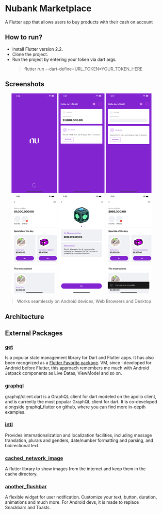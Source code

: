 # Nubank Marketplace

A Flutter app that allows users to buy products with their cash on account

## How to run?

- Install Flutter version 2.2.
- Clone the project.
- Run the project by entering your token via dart args.
	> flutter run --dart-define=URL_TOKEN=YOUR_TOKEN_HERE

## Screenshots


<p align="center">
<img src="https://github.com/DoisLucas/nubank-marketplace/blob/main/assets/screenshots/screen1.png" width="30%" height="30%"/>
<img src="https://github.com/DoisLucas/nubank-marketplace/blob/main/assets/screenshots/screen2.png" width="30%" height="30%"/>
<img src="https://github.com/DoisLucas/nubank-marketplace/blob/main/assets/screenshots/screen3.png" width="30%" height="30%" />
<img src="https://github.com/DoisLucas/nubank-marketplace/blob/main/assets/screenshots/screen4.png" width="30%" height="30%" />
<img src="https://github.com/DoisLucas/nubank-marketplace/blob/main/assets/screenshots/screen5.png" width="30%" height="30%" />
<img src="https://github.com/DoisLucas/nubank-marketplace/blob/main/assets/screenshots/screen6.png" width="30%" height="30%" />


>Works seamlessly on Android devices, Web Browsers and Desktop

## Architecture
	

## External Packages

### [get](https://pub.dev/packages/mobx)

Is a popular state management library for Dart and Flutter apps. It has also been recognized as a [Flutter Favorite package](https://flutter.dev/docs/development/packages-and-plugins/favorites).
VM, since I developed for Android before Flutter, this approach remembers me much with Android Jetpack components as Live Datas, ViewModel and so on.
	
### [graphql](https://pub.dev/packages/graphql)

graphql/client.dart is a GraphQL client for dart modeled on the apollo client, and is currently the most popular GraphQL client for dart. It is co-developed alongside graphql_flutter on github, where you can find more in-depth examples.

### [intl](https://pub.dev/packages/intl)

Provides internationalization and localization facilities, including message translation, plurals and genders, date/number formatting and parsing, and bidirectional text.
	
### [cached_network_image](https://pub.dev/packages/cached_network_image)

A flutter library to show images from the internet and keep them in the cache directory.
	
### [another_flushbar](https://pub.dev/packages/another_flushbar)

A flexible widget for user notification. Customize your text, button, duration, animations and much more. For Android devs, it is made to replace Snackbars and Toasts.

